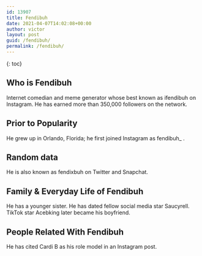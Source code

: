 ```yaml
---
id: 13907
title: Fendibuh
date: 2021-04-07T14:02:08+00:00
author: victor
layout: post
guid: /fendibuh/
permalink: /fendibuh/
---
```



{: toc}


## Who is Fendibuh



Internet comedian and meme generator whose best known as ifendibuh on Instagram. He has earned more than 350,000 followers on the network. 

                
                
                
## Prior to Popularity



He grew up in Orlando, Florida; he first joined Instagram as fendibuh_ . 

                
                
                
## Random data



He is also known as fendixbuh on Twitter and Snapchat. 

                
                
                
## Family & Everyday Life of Fendibuh



He has a younger sister. He has dated fellow social media star Saucyrell. TikTok star Acebking later became his boyfriend.

                
                
                
## People Related With Fendibuh



He has cited Cardi B as his role model in an Instagram post. 

                
              
            
          
          
          